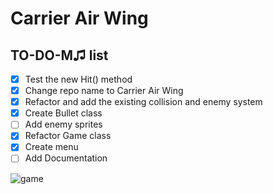 Carrier Air Wing
=========

## TO-DO-M♫ list
- [x] Test the new Hit() method
- [x] Change repo name to Carrier Air Wing</del>
- [x] Refactor and add the existing collision and enemy system</del>
- [x] Create Bullet class</del>
- [ ] Add enemy sprites
- [x] Refactor Game class
- [x] Create menu
- [ ] Add Documentation

<img src="http://upload.wikimedia.org/wikipedia/en/0/0f/Carrier_Airwing_game_flyer.png" alt="game" />
